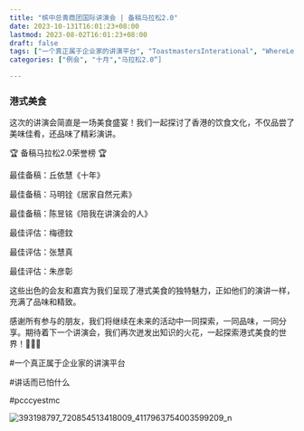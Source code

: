 ```yaml
---
title: "槟中总青商团国际讲演会 | 备稿马拉松2.0"
date: 2023-10-131T16:01:23+08:00
lastmod: 2023-08-02T16:01:23+08:00
draft: false
tags: ["一个真正属于企业家的讲演平台", "ToastmastersInterational", "WhereLeadersAreMade", "丘依慧", "马明铨", "陈昱铭","梅德鈫","张慧真","朱彦彰"]
categories: ["例会", "十月","马拉松2.0“]

---
```


 
### 港式美食

这次的讲演会简直是一场美食盛宴！我们一起探讨了香港的饮食文化，不仅品尝了美味佳肴，还品味了精彩演讲。

🏆 备稿马拉松2.0荣誉榜 🏆

最佳备稿：丘依慧《十年》

最佳备稿：马明铨《居家自然元素》

最佳备稿：陈昱铭《陪我在讲演会的人》

最佳评估：梅德鈫

最佳评估：张慧真

最佳评估：朱彦彰

这些出色的会友和嘉宾为我们呈现了港式美食的独特魅力，正如他们的演讲一样，充满了品味和精致。

感谢所有参与的朋友，我们将继续在未来的活动中一同探索，一同品味，一同分享。期待着下一个讲演会，我们再次迸发出知识的火花，一起探索港式美食的世界！🌟🍜🚀


#一个真正属于企业家的讲演平台

#讲话而已怕什么

#pcccyestmc

![393198797_720854513418009_4117963754003599209_n](https://github.com/Weipin5013/tmc/assets/40177121/406f7fbf-695d-4c7f-874b-8871279700ad)

